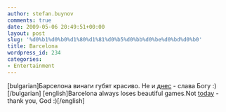 ```yaml
---
author: stefan.buynov
comments: true
date: 2009-05-06 20:49:51+00:00
layout: post
slug: '%d0%b1%d0%b0%d1%80%d1%81%d0%b5%d0%bb%d0%be%d0%bd%d0%b0'
title: Barcelona
wordpress_id: 234
categories:
- Entertainment
---
```


[bulgarian]Барселона винаги губят красиво. Не и [днес](http://www1.uefa.com/live/competitions/ucl/matchday=12/day=2/match=302812/index.html) - слава Богу :)[/bulgarian]
[english]Barcelona always loses beautiful games.Not [today](http://www1.uefa.com/live/competitions/ucl/matchday=12/day=2/match=302812/index.html) - thank you, God :)[/english]
